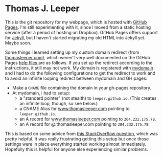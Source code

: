 # Thomas J. Leeper

This is the git repository for my webpage, which is hosted with [GitHub Pages](http://pages.github.com/). I'm still experimenting with it, since I moved from a static hosting service (after a period of hosting on Dropbox). GitHub Pages offers support for [Jekyll](http://jekyllrb.com/), but I haven't started migrating my old HTML into Jekyll yet. Maybe soon.

Some things I learned setting up my custom domain redirect (from [thomasleeper.com](http://www.thomasleeper.com)), which weren't very well documented on the GitHub Pages [help files ](https://help.github.com/articles/setting-up-a-custom-domain-with-pages) are as follows. If you set up the redirect according to the instructions, it still may not work. My domain is registered with [mydomain](http://www.mydomain.com/) and I had to do the following configurations to get the redirect to work and to avoid an infinite looping redirect between mydomain and GH pages:
* Make a `CNAME` file containing the domain in your gh-pages repository.
* At mydomain, I had to setup:
  * a "standard pointer" (not stealth) to `leeper.github.io`. (This creates an infinite loop, though, so see below.)
  * a CNAME Alias for www.thomasleeper.com pointing to `leeper.github.io`.
  * an A record for www.thomasleeper.com pointing to `204.232.175.78`.
  * an A record for @.thomasleeper.com pointing to `204.232.175.78`.

This is based on some advice from [this StackOverflow question](http://stackoverflow.com/questions/9082499/custom-domain-for-github-project-pages), which was pretty helpful. It was really frustrating getting this setup but once those settings were in place everything started working almost immediately. Hopefully this is helpful for anyone else experiencing similar problems. 
  
